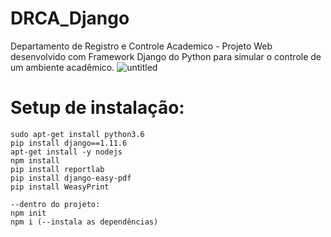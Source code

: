 # DRCA_Django
Departamento de Registro e Controle Academico - Projeto Web desenvolvido com Framework Django do Python para simular o controle de um ambiente acadêmico.
![untitled](https://user-images.githubusercontent.com/25140680/32119585-735b6688-bb34-11e7-8204-af14a97dc680.png)
# Setup de instalação:
    sudo apt-get install python3.6
    pip install django==1.11.6
    apt-get install -y nodejs
    npm install
    pip install reportlab
    pip install django-easy-pdf
    pip install WeasyPrint
    
    --dentro do projeto:
    npm init 
    npm i (--instala as dependências)
